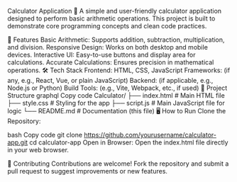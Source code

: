 Calculator Application 🧮
A simple and user-friendly calculator application designed to perform basic arithmetic operations. This project is built to demonstrate core programming concepts and clean code practices.

🚀 Features
Basic Arithmetic: Supports addition, subtraction, multiplication, and division.
Responsive Design: Works on both desktop and mobile devices.
Interactive UI: Easy-to-use buttons and display area for calculations.
Accurate Calculations: Ensures precision in mathematical operations.
🛠️ Tech Stack
Frontend: HTML, CSS, JavaScript
Frameworks: (if any, e.g., React, Vue, or plain JavaScript)
Backend: (if applicable, e.g., Node.js or Python)
Build Tools: (e.g., Vite, Webpack, etc., if used)
📂 Project Structure
graphql
Copy code
Calculator/
├── index.html           # Main HTML file
├── style.css            # Styling for the app
├── script.js            # Main JavaScript file for logic
└── README.md            # Documentation (this file)
🖥️ How to Run
Clone the Repository:

bash
Copy code
git clone https://github.com/yourusername/calculator-app.git
cd calculator-app
Open in Browser: Open the index.html file directly in your web browser.



🌟 Contributing
Contributions are welcome! Fork the repository and submit a pull request to suggest improvements or new features.

